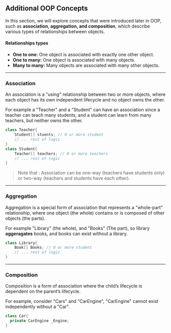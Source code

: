 ## Additional OOP Concepts
In this section, we will explore concepts that were introduced later in OOP, such as **association, aggregation, and composition**, which describe various types of relationships between objects.

#### Relationships types
- **One to one:** One object is associated with exactly one other object.
- **One to many:** One object is associated with many objects.
- **Many to many:** Many objects are associated with many other objects.

---
### Association
An association is a "using" relationship between two or more objects, where each object has its own independent lifecycle and no object owns the other.

For example a "Teacher" and a "Student" can have an association since a teacher can teach many students, and a student can learn from many teachers, but neither owns the other.

```csharp
class Teacher{
    Student[] stuents; // 0 or more student
    // ... rest of logic
}
class Student{
    Teacher[] teachers; // 0 or more teachers
    // ... rest of logic
}
```
> Note that : Association can be one-way (teachers have students only) or two-way (teachers and students have each other).

---
### Aggregation
Aggregation is a special form of association that represents a "whole-part" relationship, where one object (the whole) contains or is composed of other objects (the parts).

For example "Library" (the whole), and "Books" (The part), so library **aggeragates** books, and books can exist without a library.
```csharp
class Library{
    Book[] Books; // 0 or more student
    // ... rest of logic
}
```
---
### Composition
Composition is a form of association where the child’s lifecycle is dependent on the parent’s lifecycle.

For example, consider "Cars" and "CarEngine", "CarEngine" cannot exist independently without a "Car".
```csharp
class Car{
  private CarEngine _Engine; 
}
```
